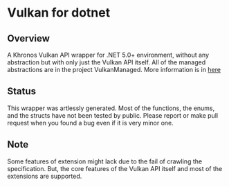 Vulkan for dotnet
================

Overview
--------
A Khronos Vulkan API wrapper for .NET 5.0+ environment, without any abstraction but with only just the Vulkan API itself.
All of the managed abstractions are in the project VulkanManaged. More information is in [here](./VulkanManaged/README.md)

Status
------
This wrapper was artlessly generated. Most of the functions, the enums, and the structs have not been tested by public. Please report or make pull request when you found a bug even if it is very minor one.

Note
----
Some features of extension might lack due to the fail of crawling the specification. But, the core features of the Vulkan API itself and most of the extensions are supported.
